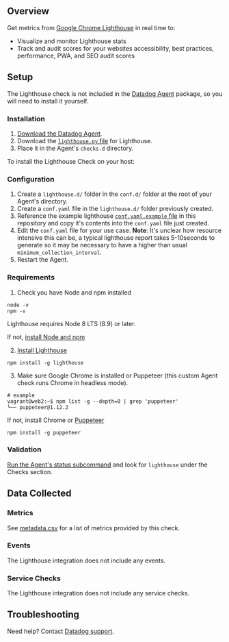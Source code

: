 ## Overview

Get metrics from [Google Chrome Lighthouse][1] in real time to:
* Visualize and monitor Lighthouse stats
* Track and audit scores for your websites accessibility, best practices, performance, PWA, and SEO audit scores

## Setup

The Lighthouse check is not included in the [Datadog Agent][2] package, so you will need to install it yourself.

### Installation

1. [Download the Datadog Agent][2].
2. Download the [`lighthouse.py` file][3] for Lighthouse.
3. Place it in the Agent's `checks.d` directory.

To install the Lighthouse Check on your host:

### Configuration

1. Create a `lighthouse.d/` folder in the `conf.d/` folder at the root of your Agent's directory. 
2. Create a `conf.yaml` file in the `lighthouse.d/` folder previously created.
3. Reference the example lighthouse [`conf.yaml.example` file][4] in this repository and copy it's contents into the `conf.yaml` file just created.
4. Edit the `conf.yaml` file for your use case.  **Note**: It's unclear how resource intensive this can be, a typical lighthouse report takes 5-10seconds to generate so it may be necessary to have a higher than usual `minimum_collection_interval`.
5. Restart the Agent.

### Requirements
 
1. Check you have Node and npm installed
```
node -v
npm -v
```
Lighthouse requires Node 8 LTS (8.9) or later.

If not, [install Node and npm][5]

2. [Install Lighthouse][6]
```
npm install -g lighthouse
```
3. Make sure Google Chrome is installed or Puppeteer (this custom Agent check runs Chrome in headless mode).
```
# example
vagrant@web2:~$ npm list -g --depth=0 | grep 'puppeteer'
└── puppeteer@1.12.2
```

If not, install Chrome or [Puppeteer][7]

```
npm install -g puppeteer
```

### Validation

[Run the Agent's status subcommand][8] and look for `lighthouse` under the Checks section.

## Data Collected
### Metrics
See [metadata.csv][9] for a list of metrics provided by this check.

### Events
The Lighthouse integration does not include any events.

### Service Checks
The Lighthouse integration does not include any service checks.

## Troubleshooting
Need help? Contact [Datadog support][10].

[1]: https://developers.google.com/web/tools/lighthouse/
[2]: https://app.datadoghq.com/account/settings#agent
[3]: https://github.com/DataDog/integrations-extras/blob/master/lighthouse/datadog_checks/lighthouse/lighthouse.py
[4]: https://github.com/DataDog/integrations-extras/blob/master/lighthouse/datadog_checks/lighthouse/data/conf.yaml.example
[5]: https://nodejs.org/en/download/
[6]: https://github.com/GoogleChrome/lighthouse
[7]: https://github.com/GoogleChrome/puppeteer
[8]: https://github.com/DataDog/integrations-extras/blob/master/lighthouse/datadog_checks/lighthouse/metadata.csv
[9]: https://docs.datadoghq.com/agent/guide/agent-commands/#agent-status-and-information
[10]: https://docs.datadoghq.com/help/